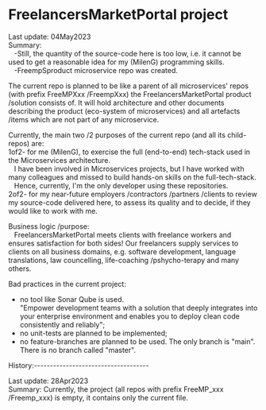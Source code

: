 # FreelancersMarketPortal project  
  
Last update: 04May2023  
Summary:     
&nbsp;&nbsp; -Still, the quantity of the source-code here is too low, i.e. it cannot be used to get a reasonable idea for my (MilenG) programming skills.  
&nbsp;&nbsp; -FreempSproduct microservice repo was created.  
  
  
The current repo is planned to be like a parent of all microservices' repos (with prefix FreeMPXxx /FreempXxx) the FreelancersMarketPortal product /solution consists of. It will hold architecture and other documents describing the product (eco-system of microservices) and all artefacts /items which are not part of any microservice.  
  
Currently, the main two /2 purposes of the current repo (and all its child-repos) are:  
1of2- for me (MilenG), to exercise the full (end-to-end) tech-stack used in the Microservices architecture.  
&nbsp;&nbsp; I have been involved in Microservices projects, but I have worked with many colleagues and missed to build hands-on skills on the full-tech-stack.  
&nbsp;&nbsp; Hence, currently, I'm the only developer using these repositories.  
2of2- for my near-future employers /contractors /partners /clients to review my source-code delivered here, to assess its quality and to decide, if they would like to work with me.  
  
  
Business logic /purpose:  
&nbsp;&nbsp; FreelancersMarketPortal meets clients with freelance workers and ensures satisfaction for both sides! Our freelancers supply services to clients on all business domains, e.g. software development, language translations, law councelling, life-coaching /pshycho-terapy and many others.  
  
  
  
  
  
  
Bad practices in the current project:  
- no tool like Sonar Qube is used.  
  "Empower development teams with a solution that deeply integrates into your enterprise environment and enables you to deploy clean code consistently and reliably";  
- no unit-tests are planned to be implemented;  
- no feature-branches are planned to be used. The only branch is "main". There is no branch called "master".  
  
  
  
  
  
History:------------------------------------  
  
Last update: 28Apr2023  
Summary:     Currently, the project (all repos with prefix FreeMP_xxx /Freemp_xxx) is empty, it contains only the current file.  
  
  
